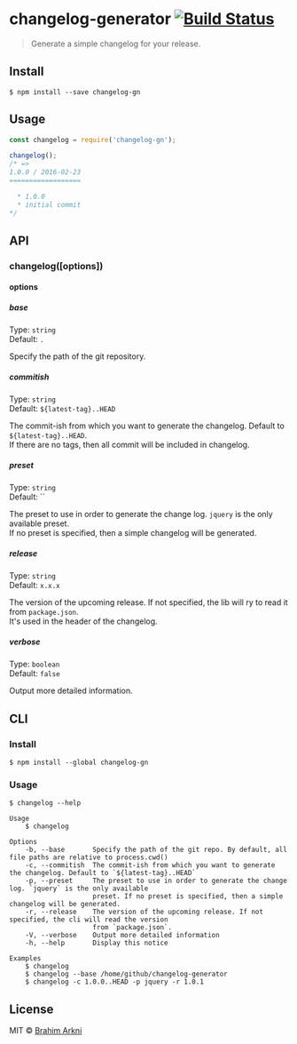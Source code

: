 # changelog-generator [![Build Status](https://travis-ci.org/Arkni/changelog-generator.svg?branch=master)](https://travis-ci.org/Arkni/changelog-generator)

> Generate a simple changelog for your release.


## Install

```
$ npm install --save changelog-gn
```


## Usage

```js
const changelog = require('changelog-gn');

changelog();
/* =>
1.0.0 / 2016-02-23
==================

  * 1.0.0
  * initial commit
*/
```


## API

### changelog([options])

#### options

##### base

Type: `string`<br>
Default: `.`

Specify the path of the git repository.

##### commitish

Type: `string`<br>
Default: `${latest-tag}..HEAD`

The commit-ish from which you want to generate the changelog. Default to `${latest-tag}..HEAD`.<br>
If there are no tags, then all commit will be included in changelog.

##### preset

Type: `string`<br>
Default: ``

The preset to use in order to generate the change log. `jquery` is the only available preset.<br>
If no preset is specified, then a simple changelog will be generated.

##### release

Type: `string`<br>
Default: `x.x.x`

The version of the upcoming release. If not specified, the lib will ry to read it from `package.json`.<br>
It's used in the header of the changelog.

##### verbose

Type: `boolean`<br>
Default: `false`

Output more detailed information.


## CLI

### Install

```
$ npm install --global changelog-gn
```

### Usage

```
$ changelog --help

Usage
    $ changelog

Options
    -b, --base       Specify the path of the git repo. By default, all file paths are relative to process.cwd()
    -c, --commitish  The commit-ish from which you want to generate the changelog. Default to `${latest-tag}..HEAD`
    -p, --preset     The preset to use in order to generate the change log. `jquery` is the only available
                     preset. If no preset is specified, then a simple changelog will be generated.
    -r, --release    The version of the upcoming release. If not specified, the cli will read the version
                     from `package.json`.
    -V, --verbose    Output more detailed information
    -h, --help       Display this notice

Examples
    $ changelog
    $ changelog --base /home/github/changelog-generator
    $ changelog -c 1.0.0..HEAD -p jquery -r 1.0.1
```

## License

MIT © [Brahim Arkni](https://github.com/Arkni)

